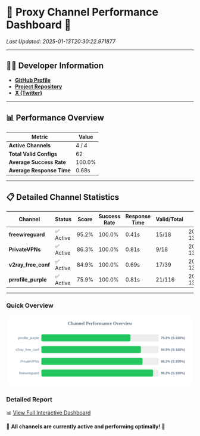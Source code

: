 # 🌟 Proxy Channel Performance Dashboard 🌟

_Last Updated: 2025-01-13T20:30:22.971877_

---

## 👩‍💻 Developer Information

- **[GitHub Profile](https://github.com/4n0nymou3)**  
- **[Project Repository](https://github.com/4n0nymou3/multi-proxy-config-fetcher)**  
- **[X (Twitter)](https://x.com/4n0nymou3)**  

---

## 📊 Performance Overview

| Metric                | Value       |
|-----------------------|-------------|
| **Active Channels**   | 4 / 4       |
| **Total Valid Configs** | 62          |
| **Average Success Rate** | 100.0%      |
| **Average Response Time** | 0.68s       |

---

## 📋 Detailed Channel Statistics

| Channel          | Status     | Score  | Success Rate | Response Time | Valid/Total | Last Success               |
|------------------|------------|--------|--------------|---------------|-------------|----------------------------|
| **freewireguard**  | ✅ Active  | 95.2%  | 100.0% | 0.41s         | 15/18       | 2025-01-13T20:30:22.969863 |
| **PrivateVPNs**  | ✅ Active  | 86.3%  | 100.0% | 0.81s         | 9/18       | 2025-01-13T20:30:22.533542 |
| **v2ray_free_conf**  | ✅ Active  | 84.9%  | 100.0% | 0.69s         | 17/39       | 2025-01-13T20:30:21.681329 |
| **prrofile_purple**  | ✅ Active  | 75.9%  | 100.0% | 0.81s         | 21/116       | 2025-01-13T20:30:20.952092 |

---

### Quick Overview
<div align="center">
  <a href="https://raw.githubusercontent.com/nullluser/NullRepo/refs/heads/main/assets/channel_stats_chart.svg">
    <img src="https://raw.githubusercontent.com/nullluser/NullRepo/refs/heads/main/assets/channel_stats_chart.svg" alt="Source Performance Statistics" width="800">
  </a>
</div>

### Detailed Report
📊 [View Full Interactive Dashboard](https://htmlpreview.github.io/?https://github.com/nullluser/NullRepo/blob/main/assets/performance_report.html)

🎉 **All channels are currently active and performing optimally!** 🎉
